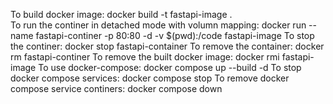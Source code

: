 To build docker image:
docker build -t fastapi-image .  
To run the continer in detached mode with volumn mapping:
docker run --name fastapi-continer -p 80:80 -d -v $(pwd):/code fastapi-image
To stop the continer:
docker stop fastapi-container
To remove the container:
docker rm fastapi-continer
To remove the built docker image:
docker rmi fastapi-image
To use docker-compose:
docker compose up --build -d
To stop docker compose services:
docker compose stop
To remove docker compose service continers:
docker compose down
